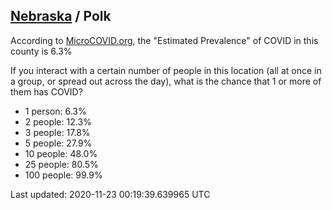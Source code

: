 
## [Nebraska](/united-states/nebraska) / Polk

According to [MicroCOVID.org](http://microcovid.org),
the "Estimated Prevalence" of COVID in this county is 6.3%

If you interact with a certain number of people in this location
(all at once in a group, or spread out across the day), what is the chance that
1 or more of them has COVID?

- 1 person: 6.3%
- 2 people: 12.3%
- 3 people: 17.8%
- 5 people: 27.9%
- 10 people: 48.0%
- 25 people: 80.5%
- 100 people: 99.9%

Last updated: 2020-11-23 00:19:39.639965 UTC
